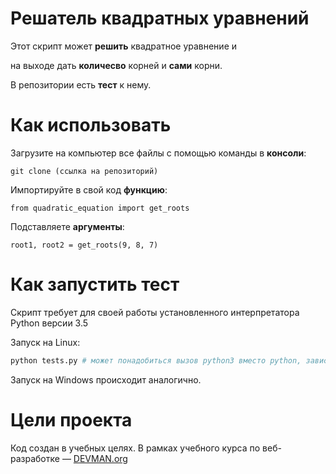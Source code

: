# Решатель квадратных уравнений

Этот скрипт может **решить** квадратное уравнение и

на выходе дать **количесво** корней и **сами** корни.

В репозитории есть **тест** к нему.

# Как использовать

Загрузите на компьютер все файлы с помощью команды в **консоли**:
```
git clone (ссылка на репозиторий)
```
Импортируйте в свой код **функцию**:
```
from quadratic_equation import get_roots
```
Подставляете **аргументы**:
```
root1, root2 = get_roots(9, 8, 7)
```
# Как запустить тест

Скрипт требует для своей работы установленного интерпретатора Python версии 3.5

Запуск на Linux:

```bash
python tests.py # может понадобиться вызов python3 вместо python, зависит от настроек операционной системы
```

Запуск на Windows происходит аналогично.

# Цели проекта

Код создан в учебных целях. В рамках учебного курса по веб-разработке ― [DEVMAN.org](https://devman.org)
